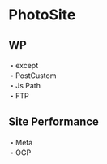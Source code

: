 # PhotoSite  

## WP  
・except                                                                       　　                                                          
・PostCustom  
・Js Path  
・FTP

## Site Performance
・Meta  
・OGP

